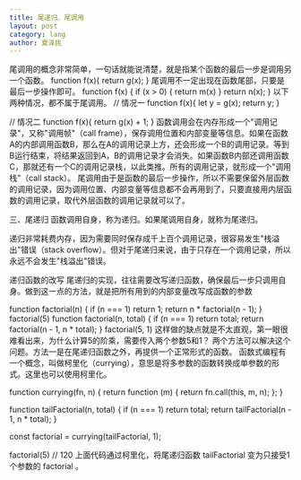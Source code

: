 ```yaml
---
title: 尾递归、尾调用
layout: post
category: lang
author: 夏泽民
---
```

尾调用的概念非常简单，一句话就能说清楚，就是指某个函数的最后一步是调用另一个函数。
function f(x){
  return g(x);
}
尾调用不一定出现在函数尾部，只要是最后一步操作即可。
function f(x) {
  if (x > 0) {
    return m(x)
  }
  return n(x);
}
以下两种情况，都不属于尾调用。
// 情况一
function f(x){
  let y = g(x);
  return y;
}

// 情况二
function f(x){
  return g(x) + 1;
}
函数调用会在内存形成一个"调用记录"，又称"调用帧"（call frame），保存调用位置和内部变量等信息。如果在函数A的内部调用函数B，那么在A的调用记录上方，还会形成一个B的调用记录。等到B运行结束，将结果返回到A，B的调用记录才会消失。如果函数B内部还调用函数C，那就还有一个C的调用记录栈，以此类推。所有的调用记录，就形成一个"调用栈"（call stack）。
尾调用由于是函数的最后一步操作，所以不需要保留外层函数的调用记录，因为调用位置、内部变量等信息都不会再用到了，只要直接用内层函数的调用记录，取代外层函数的调用记录就可以了。

三、尾递归
函数调用自身，称为递归。如果尾调用自身，就称为尾递归。

递归非常耗费内存，因为需要同时保存成千上百个调用记录，很容易发生"栈溢出"错误（stack overflow）。但对于尾递归来说，由于只存在一个调用记录，所以永远不会发生"栈溢出"错误。
<!-- more -->
递归函数的改写
尾递归的实现，往往需要改写递归函数，确保最后一步只调用自身。做到这一点的方法，就是把所有用到的内部变量改写成函数的参数

function factorial(n) {
  if (n === 1) return 1;
  return n * factorial(n - 1);
}
factorial(5)
function factorial(n, total) {
  if (n === 1) return total;
  return factorial(n - 1, n * total);
}
factorial(5, 1)
这样做的缺点就是不太直观，第一眼很难看出来，为什么计算5的阶乘，需要传入两个参数5和1？
两个方法可以解决这个问题。方法一是在尾递归函数之外，再提供一个正常形式的函数。
函数式编程有一个概念，叫做柯里化（currying），意思是将多参数的函数转换成单参数的形式。这里也可以使用柯里化。


function currying(fn, n) {
  return function (m) {
    return fn.call(this, m, n);
  };
}

function tailFactorial(n, total) {
  if (n === 1) return total;
  return tailFactorial(n - 1, n * total);
}

const factorial = currying(tailFactorial, 1);

factorial(5) // 120
上面代码通过柯里化，将尾递归函数 tailFactorial 变为只接受1个参数的 factorial 。